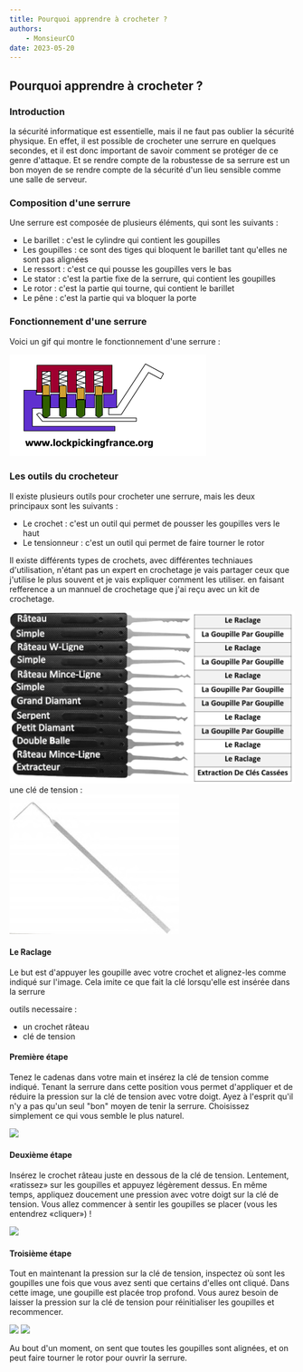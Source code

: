 ```yaml
---
title: Pourquoi apprendre à crocheter ?
authors:
    - MonsieurCO
date: 2023-05-20
---
```


## Pourquoi apprendre à crocheter ?

### Introduction
la sécurité informatique est essentielle, mais il ne faut pas oublier la sécurité physique. En effet, il est possible de crocheter une serrure en quelques secondes, et il est donc important de savoir comment se protéger de ce genre d'attaque. Et se rendre compte de la robustesse de sa serrure est un bon moyen de se rendre compte de la sécurité d'un lieu sensible comme une salle de serveur.

### Composition d'une serrure

Une serrure est composée de plusieurs éléments, qui sont les suivants :
- Le barillet : c'est le cylindre qui contient les goupilles
- Les goupilles : ce sont des tiges qui bloquent le barillet tant qu'elles ne sont pas alignées
- Le ressort : c'est ce qui pousse les goupilles vers le bas
- Le stator : c'est la partie fixe de la serrure, qui contient les goupilles
- Le rotor : c'est la partie qui tourne, qui contient le barillet
- Le pêne : c'est la partie qui va bloquer la porte

### Fonctionnement d'une serrure

Voici un gif qui montre le fonctionnement d'une serrure :

![serrure](images/crochets.gif)


### Les outils du crocheteur

Il existe plusieurs outils pour crocheter une serrure, mais les deux principaux sont les suivants :

- Le crochet : c'est un outil qui permet de pousser les goupilles vers le haut
- Le tensionneur : c'est un outil qui permet de faire tourner le rotor

Il existe différents types de crochets, avec différentes techniaues d'utilisation, n'étant pas un expert en crochetage je vais partager ceux que j'utilise le plus souvent et je vais expliquer comment les utiliser. en faisant refference a un mannuel de crochetage que j'ai reçu avec un kit de crochetage.

![outils](images/outils.png)
une clé de tension :<br>
<img src="images/cle_de_tension.png" width="300"/>


#### Le Raclage
Le but est d'appuyer les goupille avec votre crochet et alignez-les comme indiqué sur l'image. Cela imite ce que fait la clé lorsqu'elle est insérée dans la serrure

outils necessaire :
- un crochet râteau
- clé de tension

#### Première étape 

Tenez le cadenas dans votre main
et insérez la clé de tension
comme indiqué. Tenant la serrure
dans cette position vous permet
d'appliquer et de réduire la
pression sur la clé de tension avec
votre doigt.
Ayez à l'esprit qu'il n'y a pas qu'un
seul "bon" moyen de tenir la
serrure. Choisissez simplement ce
qui vous semble le plus naturel.

<image src="images/raclage_1.png" width="200">

#### Deuxième étape

Insérez le crochet râteau juste en
dessous de la clé de tension.
Lentement, «ratissez» sur les
goupilles et appuyez légèrement
dessus. En même temps,
appliquez doucement une
pression avec votre doigt sur la
clé de tension. Vous allez
commencer à sentir les goupilles
se placer (vous les entendrez
«cliquer») !

<image src="images/raclage_2.png" width="200">

#### Troisième étape
Tout en maintenant la pression
sur la clé de tension, inspectez où
sont les goupilles une fois que
vous avez senti que certains
d'elles ont cliqué.
Dans cette image, une goupille est
placée trop profond. Vous aurez
besoin de laisser la pression sur la
clé de tension pour réinitialiser les
goupilles et recommencer.

<image src="images/raclage_3.png" width="200">
<image src="images/raclage_4.png" width="200">

Au bout d'un moment, on sent que toutes les goupilles sont alignées, et on peut faire tourner le rotor pour ouvrir la serrure.
